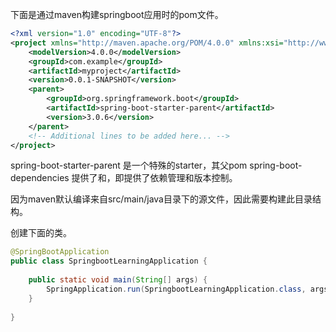 
下面是通过maven构建springboot应用时的pom文件。
```xml
<?xml version="1.0" encoding="UTF-8"?> 
<project xmlns="http://maven.apache.org/POM/4.0.0" xmlns:xsi="http://www.w3.org/2001/XMLSchema-instance"   xsi:schemaLocation="http://maven.apache.org/POM/4.0.0 https://maven.apache.org/xsd/maven-4.0.0.xsd">   
	<modelVersion>4.0.0</modelVersion>   
	<groupId>com.example</groupId>   
	<artifactId>myproject</artifactId>   
	<version>0.0.1-SNAPSHOT</version>   
	<parent>
		<groupId>org.springframework.boot</groupId>
		<artifactId>spring-boot-starter-parent</artifactId>
		<version>3.0.6</version>
	</parent>
	<!-- Additional lines to be added here... -->
</project>
```

spring-boot-starter-parent 是一个特殊的starter，其父pom spring-boot-dependencies 提供了<properties/>和<dependencyManagement/>，即提供了依赖管理和版本控制。

因为maven默认编译来自src/main/java目录下的源文件，因此需要构建此目录结构。

创建下面的类。
```java
@SpringBootApplication  
public class SpringbootLearningApplication {  
  
    public static void main(String[] args) {  
        SpringApplication.run(SpringbootLearningApplication.class, args);  
    }  
  
}
```